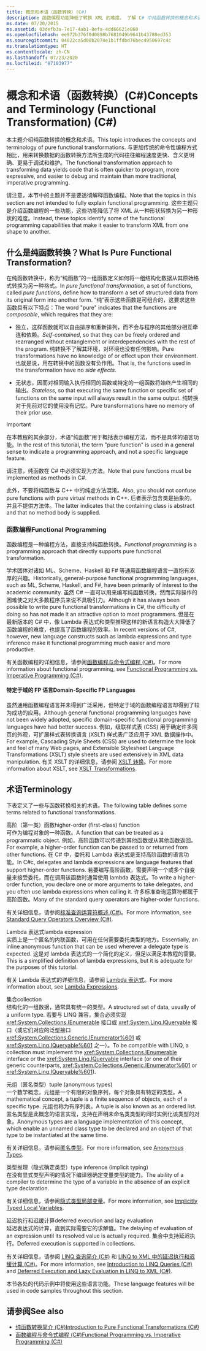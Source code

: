 ```yaml
---
title: 概念和术语（函数转换）(C#)
description: 函数编程功能降低了转换 XML 的难度。 了解 C# 中纯函数转换的概念和术语。
ms.date: 07/20/2015
ms.assetid: 03defb3a-7e17-4ab1-8efa-4dd66621e860
ms.openlocfilehash: ee972b376f0d0898b7681049b9641b43780ed353
ms.sourcegitcommit: 04022ca5d00b2074e1b1ffdbd76bec4950697c4c
ms.translationtype: HT
ms.contentlocale: zh-CN
ms.lasthandoff: 07/23/2020
ms.locfileid: "87103977"
---
```

# <a name="concepts-and-terminology-functional-transformation-c"></a><span data-ttu-id="28888-104">概念和术语（函数转换）(C#)</span><span class="sxs-lookup"><span data-stu-id="28888-104">Concepts and Terminology (Functional Transformation) (C#)</span></span>

<span data-ttu-id="28888-105">本主题介绍纯函数转换的概念和术语。</span><span class="sxs-lookup"><span data-stu-id="28888-105">This topic introduces the concepts and terminology of pure functional transformations.</span></span> <span data-ttu-id="28888-106">与更加传统的命令性编程方式相比，用来转换数据的函数转换方法所生成的代码往往编程速度更快、含义更明确、更易于调试和维护。</span><span class="sxs-lookup"><span data-stu-id="28888-106">The functional transformation approach to transforming data yields code that is often quicker to program, more expressive, and easier to debug and maintain than more traditional, imperative programming.</span></span>

<span data-ttu-id="28888-107">请注意，本节中的主题并不是要透彻解释函数编程。</span><span class="sxs-lookup"><span data-stu-id="28888-107">Note that the topics in this section are not intended to fully explain functional programming.</span></span> <span data-ttu-id="28888-108">这些主题只是介绍函数编程的一些功能，这些功能降低了将 XML 从一种形状转换为另一种形状的难度。</span><span class="sxs-lookup"><span data-stu-id="28888-108">Instead, these topics identify some of the functional programming capabilities that make it easier to transform XML from one shape to another.</span></span>

## <a name="what-is-pure-functional-transformation"></a><span data-ttu-id="28888-109">什么是纯函数转换？</span><span class="sxs-lookup"><span data-stu-id="28888-109">What Is Pure Functional Transformation?</span></span>

<span data-ttu-id="28888-110">在纯函数转换中，称为“纯函数”的一组函数定义如何将一组结构化数据从其原始格式转换为另一种格式。</span><span class="sxs-lookup"><span data-stu-id="28888-110">In *pure functional transformation*, a set of functions, called *pure functions*, define how to transform a set of structured data from its original form into another form.</span></span> <span data-ttu-id="28888-111">“纯”表示这些函数是可组合的，这要求这些函数具有以下特点：</span><span class="sxs-lookup"><span data-stu-id="28888-111">The word "pure" indicates that the functions are *composable*, which requires that they are:</span></span>

- <span data-ttu-id="28888-112">独立，这样函数就可以自由排序和重新排列，而不会与程序的其他部分相互牵连和依赖。</span><span class="sxs-lookup"><span data-stu-id="28888-112">*Self-contained*, so that they can be freely ordered and rearranged without entanglement or interdependencies with the rest of the program.</span></span> <span data-ttu-id="28888-113">纯转换不了解其环境，对环境也没有任何影响。</span><span class="sxs-lookup"><span data-stu-id="28888-113">Pure transformations have no knowledge of or effect upon their environment.</span></span> <span data-ttu-id="28888-114">也就是说，用在转换中的函数没有负作用。</span><span class="sxs-lookup"><span data-stu-id="28888-114">That is, the functions used in the transformation have no *side effects*.</span></span>

- <span data-ttu-id="28888-115">无状态，因而对相同输入执行相同的函数或特定的一组函数将始终产生相同的输出。</span><span class="sxs-lookup"><span data-stu-id="28888-115">*Stateless*, so that executing the same function or specific set of functions on the same input will always result in the same output.</span></span> <span data-ttu-id="28888-116">纯转换对于先前对它的使用没有记忆。</span><span class="sxs-lookup"><span data-stu-id="28888-116">Pure transformations have no memory of their prior use.</span></span>

> [!IMPORTANT]
> <span data-ttu-id="28888-117">在本教程的其余部分，术语“纯函数”用于概括表示编程方法，而不是具体的语言功能。</span><span class="sxs-lookup"><span data-stu-id="28888-117">In the rest of this tutorial, the term "pure function" is used in a general sense to indicate a programming approach, and not a specific language feature.</span></span>
>
> <span data-ttu-id="28888-118">请注意，纯函数在 C# 中必须实现为方法。</span><span class="sxs-lookup"><span data-stu-id="28888-118">Note that pure functions must be implemented as methods in C#.</span></span>
>
> <span data-ttu-id="28888-119">此外，不要将纯函数与 C++ 中的纯虚方法混淆。</span><span class="sxs-lookup"><span data-stu-id="28888-119">Also, you should not confuse pure functions with pure virtual methods in C++.</span></span> <span data-ttu-id="28888-120">后者表示包含类是抽象的，并且不提供方法体。</span><span class="sxs-lookup"><span data-stu-id="28888-120">The latter indicates that the containing class is abstract and that no method body is supplied.</span></span>

### <a name="functional-programming"></a><span data-ttu-id="28888-121">函数编程</span><span class="sxs-lookup"><span data-stu-id="28888-121">Functional Programming</span></span>

<span data-ttu-id="28888-122">函数编程是一种编程方法，直接支持纯函数转换。</span><span class="sxs-lookup"><span data-stu-id="28888-122">*Functional programming* is a programming approach that directly supports pure functional transformation.</span></span>

<span data-ttu-id="28888-123">学术团体对诸如 ML、Scheme、Haskell 和 F# 等通用函数编程语言一直抱有浓厚的兴趣。</span><span class="sxs-lookup"><span data-stu-id="28888-123">Historically, general-purpose functional programming languages, such as ML, Scheme, Haskell, and F#, have been primarily of interest to the academic community.</span></span> <span data-ttu-id="28888-124">虽然 C# 一直可以用来编写纯函数转换，然而实际操作的困难使之对大多数程序员来说不具吸引力。</span><span class="sxs-lookup"><span data-stu-id="28888-124">Although it has always been possible to write pure functional transformations in C#, the difficulty of doing so has not made it an attractive option to most programmers.</span></span> <span data-ttu-id="28888-125">但是在最新版本的 C# 中，像 Lambda 表达式和类型推理这样的新语言构造大大降低了函数编程的难度，也提高了函数编程的效率。</span><span class="sxs-lookup"><span data-stu-id="28888-125">In recent versions of C#, however, new language constructs such as lambda expressions and type inference make it functional programming much easier and more productive.</span></span>

<span data-ttu-id="28888-126">有关函数编程的详细信息，请参阅[函数编程与命令式编程 (C#)](./functional-programming-vs-imperative-programming.md)。</span><span class="sxs-lookup"><span data-stu-id="28888-126">For more information about functional programming, see [Functional Programming vs. Imperative Programming (C#)](./functional-programming-vs-imperative-programming.md).</span></span>

#### <a name="domain-specific-fp-languages"></a><span data-ttu-id="28888-127">特定于域的 FP 语言</span><span class="sxs-lookup"><span data-stu-id="28888-127">Domain-Specific FP Languages</span></span>

<span data-ttu-id="28888-128">虽然通用函数编程语言并未得到广泛采用，但特定于域的函数编程语言却得到了较为成功的应用。</span><span class="sxs-lookup"><span data-stu-id="28888-128">Although general functional programming languages have not been widely adopted, specific domain-specific functional programming languages have had better success.</span></span> <span data-ttu-id="28888-129">例如，级联样式表 (CSS) 用于确定许多网页的外观，可扩展样式表转换语言 (XSLT) 样式表广泛应用于 XML 数据操作中。</span><span class="sxs-lookup"><span data-stu-id="28888-129">For example, Cascading Style Sheets (CSS) are used to determine the look and feel of many Web pages, and Extensible Stylesheet Language Transformations (XSLT) style sheets are used extensively in XML data manipulation.</span></span> <span data-ttu-id="28888-130">有关 XSLT 的详细信息，请参阅 [XSLT 转换](../../../../standard/data/xml/xslt-transformations.md)。</span><span class="sxs-lookup"><span data-stu-id="28888-130">For more information about XSLT, see [XSLT Transformations](../../../../standard/data/xml/xslt-transformations.md).</span></span>

## <a name="terminology"></a><span data-ttu-id="28888-131">术语</span><span class="sxs-lookup"><span data-stu-id="28888-131">Terminology</span></span>

<span data-ttu-id="28888-132">下表定义了一些与函数转换相关的术语。</span><span class="sxs-lookup"><span data-stu-id="28888-132">The following table defines some terms related to functional transformations.</span></span>

<span data-ttu-id="28888-133">高阶（第一类）函数</span><span class="sxs-lookup"><span data-stu-id="28888-133">higher-order (first-class) function </span></span>\
<span data-ttu-id="28888-134">可作为编程对象的一种函数。</span><span class="sxs-lookup"><span data-stu-id="28888-134">A function that can be treated as a programmatic object.</span></span> <span data-ttu-id="28888-135">例如，高阶函数可以传递到其他函数或从其他函数返回。</span><span class="sxs-lookup"><span data-stu-id="28888-135">For example, a higher-order function can be passed to or returned from other functions.</span></span> <span data-ttu-id="28888-136">在 C# 中，委托和 Lambda 表达式是支持高阶函数的语言功能。</span><span class="sxs-lookup"><span data-stu-id="28888-136">In C#c, delegates and lambda expressions are language features that support higher-order functions.</span></span> <span data-ttu-id="28888-137">若要编写高阶函数，需要声明一个或多个自变量来接受委托，而在调用该函数时通常使用 lambda 表达式。</span><span class="sxs-lookup"><span data-stu-id="28888-137">To write a higher-order function, you declare one or more arguments to take delegates, and you often use lambda expressions when calling it.</span></span> <span data-ttu-id="28888-138">许多标准查询运算符都属于高阶函数。</span><span class="sxs-lookup"><span data-stu-id="28888-138">Many of the standard query operators are higher-order functions.</span></span>

<span data-ttu-id="28888-139">有关详细信息，请参阅[标准查询运算符概述 (C#)](./standard-query-operators-overview.md)。</span><span class="sxs-lookup"><span data-stu-id="28888-139">For more information, see [Standard Query Operators Overview (C#)](./standard-query-operators-overview.md).</span></span>

<span data-ttu-id="28888-140">Lambda 表达式</span><span class="sxs-lookup"><span data-stu-id="28888-140">lambda expression </span></span>\
<span data-ttu-id="28888-141">实质上是一个匿名的内联函数，可用在任何需要委托类型的地方。</span><span class="sxs-lookup"><span data-stu-id="28888-141">Essentially, an inline anonymous function that can be used wherever a delegate type is expected.</span></span> <span data-ttu-id="28888-142">这是对 lambda 表达式的一个简化的定义，但足以满足本教程的需要。</span><span class="sxs-lookup"><span data-stu-id="28888-142">This is a simplified definition of lambda expressions, but it is adequate for the purposes of this tutorial.</span></span>

<span data-ttu-id="28888-143">有关 Lambda 表达式的详细信息，请参阅 [Lambda 表达式](../../statements-expressions-operators/lambda-expressions.md)。</span><span class="sxs-lookup"><span data-stu-id="28888-143">For more information about, see [Lambda Expressions](../../statements-expressions-operators/lambda-expressions.md).</span></span>

<span data-ttu-id="28888-144">集合</span><span class="sxs-lookup"><span data-stu-id="28888-144">collection </span></span>\
<span data-ttu-id="28888-145">结构化的一组数据，通常具有统一的类型。</span><span class="sxs-lookup"><span data-stu-id="28888-145">A structured set of data, usually of a uniform type.</span></span> <span data-ttu-id="28888-146">若要与 LINQ 兼容，集合必须实现 <xref:System.Collections.IEnumerable> 接口或 <xref:System.Linq.IQueryable> 接口（或它们对应的泛型接口 <xref:System.Collections.Generic.IEnumerator%601> 或 <xref:System.Linq.IQueryable%601> 之一）。</span><span class="sxs-lookup"><span data-stu-id="28888-146">To be compatible with LINQ, a collection must implement the <xref:System.Collections.IEnumerable> interface or the <xref:System.Linq.IQueryable> interface (or one of their generic counterparts, <xref:System.Collections.Generic.IEnumerator%601> or <xref:System.Linq.IQueryable%601>).</span></span>

<span data-ttu-id="28888-147">元组（匿名类型）</span><span class="sxs-lookup"><span data-stu-id="28888-147">tuple (anonymous types) </span></span>\
<span data-ttu-id="28888-148">一个数学概念，元组是一个有限的对象序列，每个对象具有特定的类型。</span><span class="sxs-lookup"><span data-stu-id="28888-148">A mathematical concept, a tuple is a finite sequence of objects, each of a specific type.</span></span> <span data-ttu-id="28888-149">元组也称为有序列表。</span><span class="sxs-lookup"><span data-stu-id="28888-149">A tuple is also known as an ordered list.</span></span> <span data-ttu-id="28888-150">匿名类型是此概念的语言实现，支持在声明未命名类类型的同时实例化该类型的对象。</span><span class="sxs-lookup"><span data-stu-id="28888-150">Anonymous types are a language implementation of this concept, which enable an unnamed class type to be declared and an object of that type to be instantiated at the same time.</span></span>

<span data-ttu-id="28888-151">有关详细信息，请参阅[匿名类型](../../classes-and-structs/anonymous-types.md)。</span><span class="sxs-lookup"><span data-stu-id="28888-151">For more information, see [Anonymous Types](../../classes-and-structs/anonymous-types.md).</span></span>

<span data-ttu-id="28888-152">类型推理（隐式确定类型）</span><span class="sxs-lookup"><span data-stu-id="28888-152">type inference (implicit typing) </span></span>\
<span data-ttu-id="28888-153">在没有显式类型声明的情况下编译器确定变量类型的能力。</span><span class="sxs-lookup"><span data-stu-id="28888-153">The ability of a compiler to determine the type of a variable in the absence of an explicit type declaration.</span></span>

<span data-ttu-id="28888-154">有关详细信息，请参阅[隐式类型局部变量](../../classes-and-structs/implicitly-typed-local-variables.md)。</span><span class="sxs-lookup"><span data-stu-id="28888-154">For more information, see [Implicitly Typed Local Variables](../../classes-and-structs/implicitly-typed-local-variables.md).</span></span>

<span data-ttu-id="28888-155">延迟执行和迟缓计算</span><span class="sxs-lookup"><span data-stu-id="28888-155">deferred execution and lazy evaluation </span></span>\
<span data-ttu-id="28888-156">延迟表达式的计算，直到实际需要它的求解值。</span><span class="sxs-lookup"><span data-stu-id="28888-156">The delaying of evaluation of an expression until its resolved value is actually required.</span></span> <span data-ttu-id="28888-157">集合中支持延迟执行。</span><span class="sxs-lookup"><span data-stu-id="28888-157">Deferred execution is supported in collections.</span></span>

<span data-ttu-id="28888-158">有关详细信息，请参阅 [LINQ 查询简介 (C#)](./introduction-to-linq-queries.md) 和 [LINQ to XML 中的延迟执行和迟缓计算 (C#)](./deferred-execution-and-lazy-evaluation-in-linq-to-xml.md)。</span><span class="sxs-lookup"><span data-stu-id="28888-158">For more information, see [Introduction to LINQ Queries (C#)](./introduction-to-linq-queries.md) and [Deferred Execution and Lazy Evaluation in LINQ to XML (C#)](./deferred-execution-and-lazy-evaluation-in-linq-to-xml.md).</span></span>

<span data-ttu-id="28888-159">本节各处的代码示例中将使用这些语言功能。</span><span class="sxs-lookup"><span data-stu-id="28888-159">These language features will be used in code samples throughout this section.</span></span>

## <a name="see-also"></a><span data-ttu-id="28888-160">请参阅</span><span class="sxs-lookup"><span data-stu-id="28888-160">See also</span></span>

- [<span data-ttu-id="28888-161">纯函数转换简介 (C#)</span><span class="sxs-lookup"><span data-stu-id="28888-161">Introduction to Pure Functional Transformations (C#)</span></span>](./introduction-to-pure-functional-transformations.md)
- [<span data-ttu-id="28888-162">函数编程与命令式编程 (C#)</span><span class="sxs-lookup"><span data-stu-id="28888-162">Functional Programming vs. Imperative Programming (C#)</span></span>](./functional-programming-vs-imperative-programming.md)
